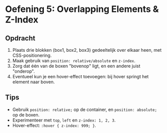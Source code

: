 # Oefening 5: Overlapping Elements & Z-Index

## Opdracht

1. Plaats drie blokken (box1, box2, box3) gedeeltelijk over elkaar heen, met CSS-positionering.
2. Maak gebruik van `position: relative/absolute` en `z-index`.
3. Zorg dat één van de boxen "bovenop" ligt, en een andere juist "onderop".
4. Eventueel kun je een hover-effect toevoegen: bij hover springt het element naar boven.

## Tips

- Gebruik `position: relative;` op de container, en `position: absolute;` op de boxen.
- Experimenteer met `top`, `left` en `z-index: 1, 2, 3`.
- Hover-effect: `:hover { z-index: 999; }`.
